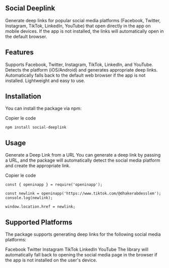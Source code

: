 
## Social Deeplink

Generate deep links for popular social media platforms (Facebook, Twitter, Instagram, TikTok, LinkedIn, YouTube) that open directly in the app on mobile devices. If the app is not installed, the links will automatically open in the default browser.

## Features
Supports Facebook, Twitter, Instagram, TikTok, LinkedIn, and YouTube.
Detects the platform (iOS/Android) and generates appropriate deep links.
Automatically falls back to the default web browser if the app is not installed.
Lightweight and easy to use.

## Installation
You can install the package via npm:


Copier le code
```
npm install social-deeplink
```
## Usage
Generate a Deep Link from a URL
You can generate a deep link by passing a URL, and the package will automatically detect the social media platform and create the appropriate link.

Copier le code
```
const { openinapp } = require('openinapp');

const newlink = openinapp('https://www.tiktok.com/@dhakerabdesslem');
console.log(newlink);

window.location.href = newlink;
```

## Supported Platforms
The package supports generating deep links for the following social media platforms:

Facebook
Twitter
Instagram
TikTok
LinkedIn
YouTube
The library will automatically fall back to opening the social media page in the browser if the app is not installed on the user's device.

